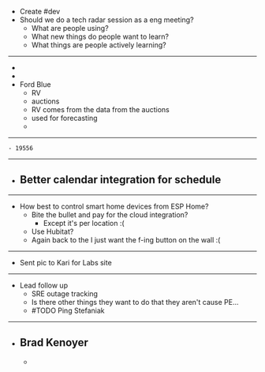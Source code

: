 - Create #dev
- Should we do a tech radar session as a eng meeting?
	- What are people using?
	- What new things do people want to learn?
	- What things are people actively learning?
- ---
-
-
- Ford Blue
	- RV
	- auctions
	- RV comes from the data from the auctions
	- used for forecasting
	-
- ---
	- 19556
- ---
- Better calendar integration for schedule
	-
- ---
- How best to control smart home devices from ESP Home?
	- Bite the bullet and pay for the cloud integration?
		- Except it's per location :(
	- Use Hubitat?
	- Again back to the I just want the f-ing button on the wall :(
- ---
- Sent pic to Kari for Labs site
- ---
- Lead follow up
	- SRE outage tracking
	- Is there other things they want to do that they aren't cause PE...
	- #TODO Ping Stefaniak
- ---
- Brad Kenoyer
	-
	-